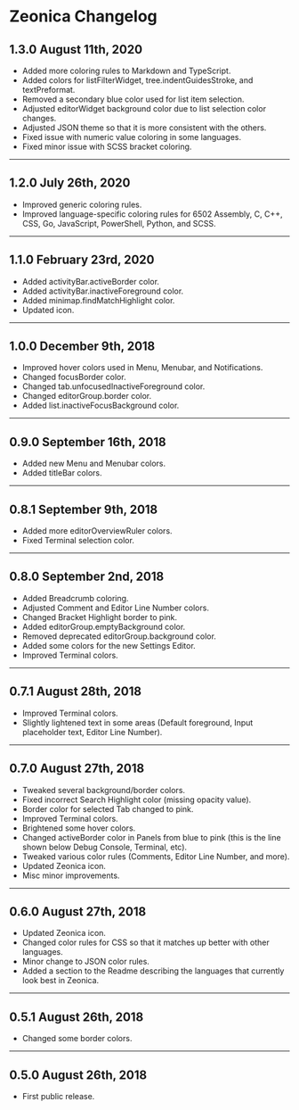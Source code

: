 # **Zeonica** Changelog

## **1.3.0** August 11th, 2020

- Added more coloring rules to Markdown and TypeScript.
- Added colors for listFilterWidget, tree.indentGuidesStroke, and textPreformat.
- Removed a secondary blue color used for list item selection.
- Adjusted editorWidget background color due to list selection color changes.
- Adjusted JSON theme so that it is more consistent with the others.
- Fixed issue with numeric value coloring in some languages.
- Fixed minor issue with SCSS bracket coloring.

---

## **1.2.0** July 26th, 2020

- Improved generic coloring rules.
- Improved language-specific coloring rules for 6502 Assembly, C, C++, CSS, Go, JavaScript, PowerShell, Python, and SCSS.

---

## **1.1.0** February 23rd, 2020

- Added activityBar.activeBorder color.
- Added activityBar.inactiveForeground color.
- Added minimap.findMatchHighlight color.
- Updated icon.

---

## **1.0.0** December 9th, 2018

- Improved hover colors used in Menu, Menubar, and Notifications.
- Changed focusBorder color.
- Changed tab.unfocusedInactiveForeground color.
- Changed editorGroup.border color.
- Added list.inactiveFocusBackground color.

---

## **0.9.0** September 16th, 2018

- Added new Menu and Menubar colors.
- Added titleBar colors.

---

## **0.8.1** September 9th, 2018

- Added more editorOverviewRuler colors.
- Fixed Terminal selection color.

---

## **0.8.0** September 2nd, 2018

- Added Breadcrumb coloring.
- Adjusted Comment and Editor Line Number colors.
- Changed Bracket Highlight border to pink.
- Added editorGroup.emptyBackground color.
- Removed deprecated editorGroup.background color.
- Added some colors for the new Settings Editor.
- Improved Terminal colors.

---

## **0.7.1** August 28th, 2018

- Improved Terminal colors.
- Slightly lightened text in some areas (Default foreground, Input placeholder text, Editor Line Number).

---

## **0.7.0** August 27th, 2018

- Tweaked several background/border colors.
- Fixed incorrect Search Highlight color (missing opacity value).
- Border color for selected Tab changed to pink.
- Improved Terminal colors.
- Brightened some hover colors.
- Changed activeBorder color in Panels from blue to pink (this is the line shown below Debug Console, Terminal, etc).
- Tweaked various color rules (Comments, Editor Line Number, and more).
- Updated Zeonica icon.
- Misc minor improvements.

---

## **0.6.0** August 27th, 2018

- Updated Zeonica icon.
- Changed color rules for CSS so that it matches up better with other languages.
- Minor change to JSON color rules.
- Added a section to the Readme describing the languages that currently look best in Zeonica.

---

## **0.5.1** August 26th, 2018

- Changed some border colors.

---

## **0.5.0** August 26th, 2018

- First public release.
